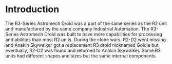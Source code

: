 # Introduction
The R3-Series Astromech Droid was a part of the same series as the R2 unit and manufactured by the same company Industrial Automation.
The R3-Series Astromech Droid was built to have more capabilities for processing and abilities than most R2 units.
During the clone wars, R2-D2 went missing and Anakin Skywalker got a replacement R3 droid nicknamed Goldie but eventually, R2-D2 was found and returned to Anakin Skywalker.
Some R3 units had different shapes and sizes but the same internal components.